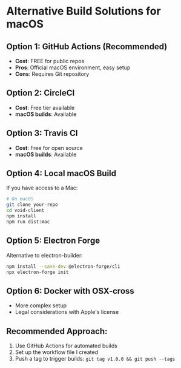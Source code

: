 # Alternative Build Solutions for macOS

## Option 1: GitHub Actions (Recommended)
- **Cost**: FREE for public repos
- **Pros**: Official macOS environment, easy setup
- **Cons**: Requires Git repository

## Option 2: CircleCI
- **Cost**: Free tier available
- **macOS builds**: Available

## Option 3: Travis CI
- **Cost**: Free for open source
- **macOS builds**: Available

## Option 4: Local macOS Build
If you have access to a Mac:
```bash
# On macOS
git clone your-repo
cd void-client
npm install
npm run dist:mac
```

## Option 5: Electron Forge
Alternative to electron-builder:
```bash
npm install --save-dev @electron-forge/cli
npx electron-forge init
```

## Option 6: Docker with OSX-cross
- More complex setup
- Legal considerations with Apple's license

## Recommended Approach:
1. Use GitHub Actions for automated builds
2. Set up the workflow file I created
3. Push a tag to trigger builds: `git tag v1.0.0 && git push --tags`
